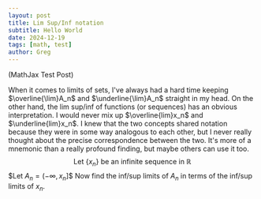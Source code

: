 ```yaml
---
layout: post
title: Lim Sup/Inf notation
subtitle: Hello World
date: 2024-12-19
tags: [math, test]
author: Greg
---
```

(MathJax Test Post)

When it comes to limits of sets, I've always had a hard time keeping $\overline{\lim}A_n$ and $\underline{\lim}A_n$ straight in my head.
On the other hand, the lim sup/inf of functions (or sequences) has an obvious interpretation. I would never mix up $\overline{lim}x_n$ and $\underline{lim}x_n$.
I knew that the two concepts shared notation because they were in some way analogous to each other, but I never really thought about the precise
correspondence between the two. It's more of a mnemonic than a really profound finding, but maybe others can use it too.
$$\text{Let }\{x_n\}\text{ be an infinite sequence in }\mathbb{R}$$
$$\text{Let }A_n=(-\infty,x_n]\$$
Now find the inf/sup limits of $A_n$ in terms of the inf/sup limits of $x_n$.

